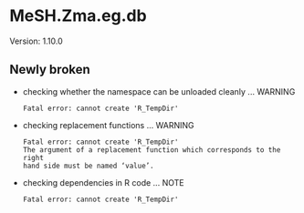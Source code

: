 # MeSH.Zma.eg.db

Version: 1.10.0

## Newly broken

*   checking whether the namespace can be unloaded cleanly ... WARNING
    ```
    Fatal error: cannot create 'R_TempDir'
    ```

*   checking replacement functions ... WARNING
    ```
    Fatal error: cannot create 'R_TempDir'
    The argument of a replacement function which corresponds to the right
    hand side must be named ‘value’.
    ```

*   checking dependencies in R code ... NOTE
    ```
    Fatal error: cannot create 'R_TempDir'
    ```

